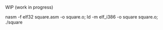 WIP (work in progress)

nasm -f elf32 square.asm -o square.o; ld -m elf_i386 -o square square.o; ./square


